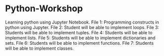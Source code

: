 # Python-Workshop
Learning python using Jupyter Notebook.
File 1: Programming constructs in python using Jupyter.
File 2: Student will be able to implement loops. 
File 3: Students will be able to implement tuples.
File 4: Students will be able to implement lists.
File 5: Students will be able to implement dictionaries and sets.
File 6: Students will be able to implement functions.
File 7: Students will be able to implement classes. 
